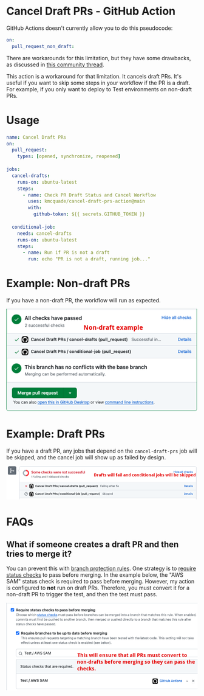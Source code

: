 # Cancel Draft PRs - GitHub Action

GitHub Actions doesn't currently allow you to do this pseudocode:

```yaml
on:
  pull_request_non_draft:
```

There are workarounds for this limitation, but they have some drawbacks, as discussed in [this community thread](https://github.com/orgs/community/discussions/25722). 

This action is a workaround for that limitation. It cancels draft PRs. It's useful if you want to skip some steps in your workflow if the PR is a draft. For example, if you only want to deploy to Test environments on non-draft PRs.

# Usage

```yaml
name: Cancel Draft PRs
on:
  pull_request:
    types: [opened, synchronize, reopened]

jobs:
  cancel-drafts:
    runs-on: ubuntu-latest
    steps:
      - name: Check PR Draft Status and Cancel Workflow
        uses: kmcquade/cancel-draft-prs-action@main
        with:
          github-token: ${{ secrets.GITHUB_TOKEN }}

  conditional-job:
    needs: cancel-drafts
    runs-on: ubuntu-latest
    steps:
      - name: Run if PR is not a draft
        run: echo "PR is not a draft, running job..."
```

# Example: Non-draft PRs

If you have a non-draft PR, the workflow will run as expected.

![Non-draft PR](./images/non-draft-status-checks.png)

# Example: Draft PRs

If you have a draft PR, any jobs that depend on the `cancel-draft-prs` job will be skipped, and the cancel job will show up as failed by design.

![Draft PR](./images/draft-status-check.png)

# FAQs

## What if someone creates a draft PR and then tries to merge it?

You can prevent this with [branch protection rules](https://docs.github.com/en/repositories/configuring-branches-and-merges-in-your-repository/managing-protected-branches/managing-a-branch-protection-rule). One strategy is to [require status checks](https://docs.github.com/en/pull-requests/collaborating-with-pull-requests/collaborating-on-repositories-with-code-quality-features/about-status-checks) to pass before merging. In the example below, the "AWS SAM" status check is required to pass before merging. However, my action is configured to **not** run on draft PRs. Therefore, you must convert it for a non-draft PR to trigger the test, and then the test must pass.

![Required status checks](./images/required-status-checks.png)